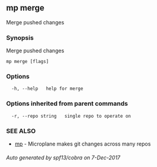 ## mp merge

Merge pushed changes

### Synopsis


Merge pushed changes

```
mp merge [flags]
```

### Options

```
  -h, --help   help for merge
```

### Options inherited from parent commands

```
  -r, --repo string   single repo to operate on
```

### SEE ALSO
* [mp](mp.md)	 - Microplane makes git changes across many repos

###### Auto generated by spf13/cobra on 7-Dec-2017
